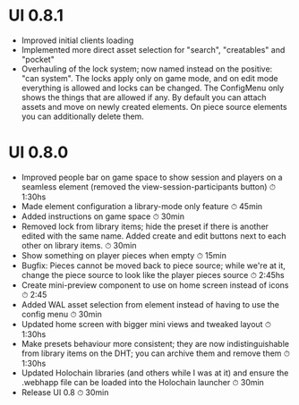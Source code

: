 # UI 0.8.1
 - Improved initial clients loading
 - Implemented more direct asset selection for "search", "creatables" and "pocket"
 - Overhauling of the lock system; now named instead on the positive: "can system". The locks apply only on game mode, and on edit mode everything is allowed and locks can be changed. The ConfigMenu only shows the things that are allowed if any. By default you can attach assets and move on newly created elements. On piece source elements you can additionally delete them.

# UI 0.8.0

- Improved people bar on game space to show session and players on a seamless element (removed the view-session-participants button) ⏱ 1:30hs
- Made element configuration a library-mode only feature ⏱ 45min
- Added instructions on game space ⏱ 30min
- Removed lock from library items; hide the preset if there is another edited with the same name. Added create and edit buttons next to each other on library items.  ⏱ 30min
- Show something on player pieces when empty  ⏱ 15min
- Bugfix: Pieces cannot be moved back to piece source; while we're at it, change the piece source to look like the player pieces source ⏱ 2:45hs
- Create mini-preview component to use on home screen instead of icons ⏱ 2:45
- Added WAL asset selection from element instead of having to use the config menu ⏱ 30min
- Updated home screen with bigger mini views and tweaked layout ⏱ 1:30hs
- Make presets behaviour more consistent; they are now indistinguishable from library items on the DHT; you can archive them and remove them ⏱ 1:30hs
- Updated Holochain libraries (and others while I was at it) and ensure the .webhapp file can be loaded into the Holochain launcher ⏱ 30min
- Release UI 0.8 ⏱ 30min